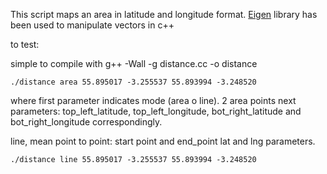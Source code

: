 This script maps an area in latitude and longitude format. 
[Eigen](http://eigen.tuxfamily.org/index.php?title=Main_Page) library has been used to manipulate vectors in c++

to test:
	
simple to compile with g++ -Wall -g distance.cc -o distance

	./distance area 55.895017 -3.255537 55.893994 -3.248520

where first parameter indicates mode (area o line). 2 area points next parameters: top_left_latitude, top_left_longitude, bot_right_latitude and bot_right_longitude correspondingly.
	
line, mean point to point: start point and end_point lat and lng parameters.

	./distance line 55.895017 -3.255537 55.893994 -3.248520 

	

